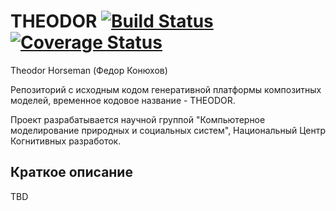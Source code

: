# THEODOR [![Build Status](https://travis-ci.com/J3FALL/THEODOR.svg?branch=master)](https://travis-ci.com/J3FALL/THEODOR) [![Coverage Status](https://coveralls.io/repos/github/J3FALL/THEODOR/badge.svg?branch=master)](https://coveralls.io/github/J3FALL/THEODOR?branch=master)
Theodor Horseman (Федор Конюхов)

Репозиторий с исходным кодом генеративной платформы композитных моделей,
временное кодовое название - THEODOR. 

Проект разрабатывается научной группой
"Компьютерное моделирование природных и социальных систем", Национальный Центр
Когнитивных разработок.

## Краткое описание
TBD


